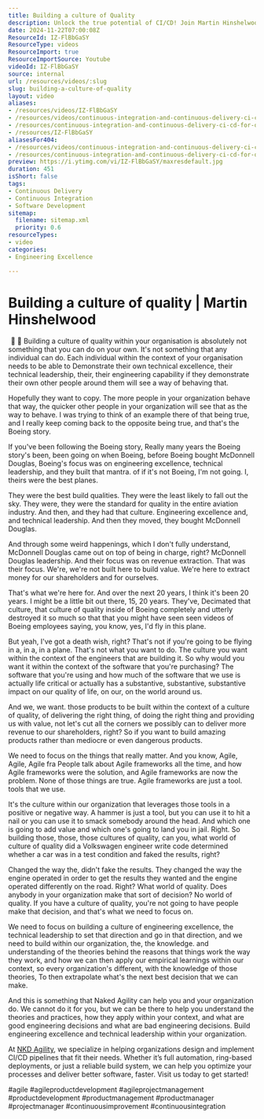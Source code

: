 ```yaml
---
title: Building a culture of Quality
description: Unlock the true potential of CI/CD! Join Martin Hinshelwood as he reveals best practices for Continuous Integration and Delivery to enhance quality and speed.
date: 2024-11-22T07:00:08Z
ResourceId: IZ-FlBbGaSY
ResourceType: videos
ResourceImport: true
ResourceImportSource: Youtube
videoId: IZ-FlBbGaSY
source: internal
url: /resources/videos/:slug
slug: building-a-culture-of-quality
layout: video
aliases:
- /resources/videos/IZ-FlBbGaSY
- /resources/videos/continuous-integration-and-continuous-delivery-ci-cd-for-quality
- /resources/continuous-integration-and-continuous-delivery-ci-cd-for-quality
- /resources/IZ-FlBbGaSY
aliasesFor404:
- /resources/videos/continuous-integration-and-continuous-delivery-ci-cd-for-quality
- /resources/continuous-integration-and-continuous-delivery-ci-cd-for-quality
preview: https://i.ytimg.com/vi/IZ-FlBbGaSY/maxresdefault.jpg
duration: 451
isShort: false
tags:
- Continuous Delivery
- Continuous Integration
- Software Development
sitemap:
  filename: sitemap.xml
  priority: 0.6
resourceTypes:
- video
categories:
- Engineering Excellence

---
```

# Building a culture of quality | Martin Hinshelwood  

  📍  📍 Building a culture of quality within your organisation is absolutely not something that you can do on your own. It's not something that any individual can do.  Each individual within the context of your organisation needs to be able to  Demonstrate their own  technical excellence, their technical leadership, their, their engineering capability if they demonstrate their own  other people around them will see a way of behaving  that.

Hopefully they want to copy. The more people in your organization behave that way, the quicker other people in your organization will see that as the way to behave. I was trying to think of an example there of  that being true, and I really keep coming back to the opposite being true,  and that's the Boeing story.

If you've been following the Boeing story, Really  many years the Boeing story's been, been going on when Boeing,  before Boeing bought McDonnell Douglas, Boeing's focus was on engineering excellence, technical leadership, and they built that mantra. of if it's not Boeing, I'm not going. I, theirs were the best planes.

They were the best build qualities. They were the least likely to fall out the sky. They were, they were the standard for quality in the entire aviation industry.  And then, and they had that culture. Engineering excellence and, and technical leadership.  And then they moved, they bought McDonnell Douglas.

And through some weird happenings, which I don't fully understand, McDonnell  Douglas came out on top of being in charge, right? McDonnell Douglas leadership. And their focus was on revenue extraction.  That was their focus. We're, we're not built here to build value. We're here to extract money for our shareholders and for ourselves.

That's what we're here for. And over the next 20 years, I think it's been 20 years. I might be a little bit out there, 15, 20 years. They've,  Decimated that culture, that culture of quality inside of Boeing completely and utterly destroyed it so much so that that you might have seen seen videos of Boeing employees saying, you know, yes, I'd fly in this plane.

But yeah, I've got a death wish, right? That's not if you're going to be flying in a, in a, in a plane. That's not what you want to do. The culture you want within the context of the engineers that are building it. So why would you want it within the context of the software that you're purchasing? The software that you're using and how much of the software that we use is actually life critical or actually has a substantive, substantive, substantive  impact on our quality of life, on our, on the world around us.

And we, we want. those products to be built within the context of a culture of quality, of delivering the right thing, of doing the right thing and providing us with value, not  let's cut all the corners we possibly can to deliver more revenue to our shareholders, right? So if you want to build amazing products rather than mediocre or even dangerous products.

We need to focus on the things that really matter. And you know, Agile, Agile, Agile fra People talk about Agile frameworks all the time, and how Agile frameworks were the solution, and Agile frameworks are now the problem. None of those things are true.  Agile frameworks are just a tool. tools that we use.

It's the culture within our organization that leverages those tools in a positive or negative way. A hammer is just a tool, but you can use it to hit a nail or you can use it to smack somebody around the head. And which one is going to add value and which one's going to land you in jail. Right. So building those, those, those cultures of quality, can you,  what world of culture of quality did a Volkswagen engineer write code  determined whether a car was in a test condition and faked the results, right?

Changed the way the, didn't fake the results. They changed the way the engine operated in order to get the results they wanted and the engine operated differently on the road. Right? What world of quality.  Does anybody in your organization make that sort of decision? No world of quality. If you have a culture of quality, you're not going to have people make that decision, and that's what we need to focus on.

We need to focus on building a culture of engineering excellence, the technical leadership to set that direction and go in that direction, and we need to build within our organization, the, the knowledge. and understanding of the theories behind the reasons that things work the way they work,  and how we can then apply our empirical learnings within our context, so every organization's different,  with the knowledge of those theories, To then extrapolate what's the next best decision that we can make.

And this is something that Naked Agility can help  you and your organization do. We cannot do it for you, but we can be there to help you understand the theories and practices, how they apply within your context, and what are good engineering decisions and what are bad engineering decisions.  Build engineering excellence and technical leadership within your organization.

At [NKD Agility](https://www.nkdagility.com), we specialize in helping organizations design and implement CI/CD pipelines that fit their needs. Whether it’s full automation, ring-based deployments, or just a reliable build system, we can help you optimize your processes and deliver better software, faster. Visit us today to get started!  

#agile #agileproductdevelopment #agileprojectmanagement #productdevelopment #productmanagement #productmanager #projectmanager #continuousimprovement #continuousintegration
